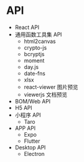 # API

- React API
- 通用函数工具集 API
  - html2canvas
  - crypto-js
  - bcryptjs
  - moment
  - day.js
  - date-fns
  - xlsx
  - react-viewer 图片预览
  - viewerjs 文档预览
- BOM/Web API
- H5 API
- 小程序 API
  - Taro
- APP API
  - Expo
  - Flutter
- Desktop API
  - Electron